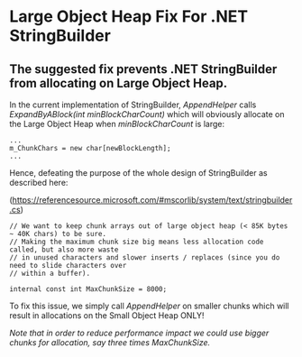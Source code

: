 # Large Object Heap Fix For .NET StringBuilder
## The suggested fix prevents .NET StringBuilder from allocating on Large Object Heap.

In the current implementation of StringBuilder, *AppendHelper* calls *ExpandByABlock(int minBlockCharCount)* which will obviously allocate on the Large Object Heap when *minBlockCharCount* is large:  


```
...
m_ChunkChars = new char[newBlockLength];
...
```



Hence, defeating the purpose of the whole design of StringBuilder as described here:

(https://referencesource.microsoft.com/#mscorlib/system/text/stringbuilder.cs)


```
// We want to keep chunk arrays out of large object heap (< 85K bytes ~ 40K chars) to be sure.
// Making the maximum chunk size big means less allocation code called, but also more waste
// in unused characters and slower inserts / replaces (since you do need to slide characters over
// within a buffer).  

internal const int MaxChunkSize = 8000;
```
        
        
To fix this issue, we simply call *AppendHelper* on smaller chunks which will result in allocations on the Small Object Heap ONLY!

*Note that in order to reduce performance impact we could use bigger chunks for allocation, say three times MaxChunkSize.* 
